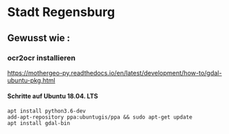 # Stadt Regensburg 

## Gewusst wie :  
### ocr2ocr installieren 
https://mothergeo-py.readthedocs.io/en/latest/development/how-to/gdal-ubuntu-pkg.html

#### Schritte auf Ubuntu 18.04. LTS ####
```
apt install python3.6-dev
add-apt-repository ppa:ubuntugis/ppa && sudo apt-get update
apt install gdal-bin
```

